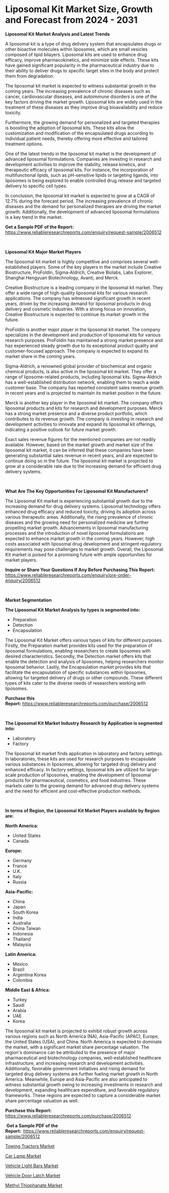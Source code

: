 <p><h1>Liposomal Kit Market Size, Growth and Forecast from 2024 - 2031</h1></p><p><strong>Liposomal Kit Market Analysis and Latest Trends</strong></p>
<p><p>A liposomal kit is a type of drug delivery system that encapsulates drugs or other bioactive molecules within liposomes, which are small vesicles composed of lipid bilayers. Liposomal kits are used to enhance drug efficacy, improve pharmacokinetics, and minimize side effects. These kits have gained significant popularity in the pharmaceutical industry due to their ability to deliver drugs to specific target sites in the body and protect them from degradation.</p><p>The liposomal kit market is expected to witness substantial growth in the coming years. The increasing prevalence of chronic diseases such as cancer, cardiovascular diseases, and autoimmune disorders is one of the key factors driving the market growth. Liposomal kits are widely used in the treatment of these diseases as they improve drug bioavailability and reduce toxicity.</p><p>Furthermore, the growing demand for personalized and targeted therapies is boosting the adoption of liposomal kits. These kits allow the customization and modification of the encapsulated drugs according to individual patient needs, thereby offering more effective and tailored treatment options.</p><p>One of the latest trends in the liposomal kit market is the development of advanced liposomal formulations. Companies are investing in research and development activities to improve the stability, release kinetics, and therapeutic efficacy of liposomal kits. For instance, the incorporation of multifunctional lipids, such as pH-sensitive lipids or targeting ligands, into liposomes is being explored to enable controlled drug release and targeted delivery to specific cell types.</p><p>In conclusion, the liposomal kit market is expected to grow at a CAGR of 12.7% during the forecast period. The increasing prevalence of chronic diseases and the demand for personalized therapies are driving the market growth. Additionally, the development of advanced liposomal formulations is a key trend in the market.</p></p>
<p><strong>Get a Sample PDF of the Report:&nbsp;</strong> <a href="https://www.reliableresearchreports.com/enquiry/request-sample/2006512">https://www.reliableresearchreports.com/enquiry/request-sample/2006512</a></p>
<p>&nbsp;</p>
<p><strong>Liposomal Kit Major Market Players</strong></p>
<p><p>The liposomal kit market is highly competitive and comprises several well-established players. Some of the key players in the market include Creative Biostructure, ProFoldin, Sigma-Aldrich, Creative Biolabs, Labs Explorer, Shanghai Hengyuan Biotechnology, Avanti, and Merck.</p><p>Creative Biostructure is a leading company in the liposomal kit market. They offer a wide range of high-quality liposomal kits for various research applications. The company has witnessed significant growth in recent years, driven by the increasing demand for liposomal products in drug delivery and cosmetic industries. With a strong focus on innovation, Creative Biostructure is expected to continue its market growth in the future.</p><p>ProFoldin is another major player in the liposomal kit market. The company specializes in the development and production of liposomal kits for various research purposes. ProFoldin has maintained a strong market presence and has experienced steady growth due to its exceptional product quality and customer-focused approach. The company is expected to expand its market share in the coming years.</p><p>Sigma-Aldrich, a renowned global provider of biochemical and organic chemical products, is also active in the liposomal kit market. They offer a range of liposome-related products, including liposomal kits. Sigma-Aldrich has a well-established distribution network, enabling them to reach a wide customer base. The company has reported consistent sales revenue growth in recent years and is projected to maintain its market position in the future.</p><p>Merck is another key player in the liposomal kit market. The company offers liposomal products and kits for research and development purposes. Merck has a strong market presence and a diverse product portfolio, which contributes to its revenue growth. The company is investing in research and development activities to innovate and expand its liposomal kit offerings, indicating a positive outlook for future market growth.</p><p>Exact sales revenue figures for the mentioned companies are not readily available. However, based on the market growth and market size of the liposomal kit market, it can be inferred that these companies have been generating substantial sales revenue in recent years, and are expected to continue doing so in the future. The liposomal kit market is projected to grow at a considerable rate due to the increasing demand for efficient drug delivery systems.</p></p>
<p>&nbsp;</p>
<p><strong>What Are The Key Opportunities For Liposomal Kit Manufacturers?</strong></p>
<p><p>The Liposomal Kit market is experiencing substantial growth due to the increasing demand for drug delivery systems. Liposomal technology offers enhanced drug efficacy and reduced toxicity, driving its adoption across various therapeutic areas. Additionally, the rising prevalence of chronic diseases and the growing need for personalized medicine are further propelling market growth. Advancements in liposomal manufacturing processes and the introduction of novel liposomal formulations are expected to enhance market growth in the coming years. However, high costs associated with liposomal drug development and stringent regulatory requirements may pose challenges to market growth. Overall, the Liposomal Kit market is poised for a promising future with ample opportunities for market players.</p></p>
<p><strong>Inquire or Share Your Questions If Any Before Purchasing This Report:</strong> <a href="https://www.reliableresearchreports.com/enquiry/pre-order-enquiry/2006512">https://www.reliableresearchreports.com/enquiry/pre-order-enquiry/2006512</a></p>
<p>&nbsp;</p>
<p><strong>Market Segmentation</strong></p>
<p><strong>The Liposomal Kit Market Analysis by types is segmented into:</strong></p>
<p><ul><li>Preparation</li><li>Detection</li><li>Encapsulation</li></ul></p>
<p><p>The Liposomal Kit Market offers various types of kits for different purposes. Firstly, the Preparation market provides kits used for the preparation of liposomal formulations, enabling researchers to create liposomes with desired characteristics. Secondly, the Detection market offers kits that enable the detection and analysis of liposomes, helping researchers monitor liposomal behavior. Lastly, the Encapsulation market provides kits that facilitate the encapsulation of specific substances within liposomes, allowing for targeted delivery of drugs or other compounds. These different types of kits cater to the diverse needs of researchers working with liposomes.</p></p>
<p><strong>Purchase this Report:&nbsp;</strong><a href="https://www.reliableresearchreports.com/purchase/2006512">https://www.reliableresearchreports.com/purchase/2006512</a></p>
<p>&nbsp;</p>
<p><strong>The Liposomal Kit Market Industry Research by Application is segmented into:</strong></p>
<p><ul><li>Laboratory</li><li>Factory</li></ul></p>
<p><p>The liposomal kit market finds application in laboratory and factory settings. In laboratories, these kits are used for research purposes to encapsulate various substances in liposomes, allowing for targeted drug delivery and enhanced efficacy. In factory settings, liposomal kits are utilized for large-scale production of liposomes, enabling the development of liposomal products for pharmaceutical, cosmetics, and food industries. These markets cater to the growing demand for advanced drug delivery systems and the need for efficient and cost-effective production methods.</p></p>
<p>&nbsp;</p>
<p><strong>In terms of Region, the Liposomal Kit Market Players available by Region are:</strong></p>
<p>
    <p> <strong> North America: </strong>
        <ul>
            <li>United States</li>
            <li>Canada</li>
        </ul>
        </p> 
    <p> <strong> Europe: </strong>
        <ul>
            <li>Germany</li>
            <li>France</li>
            <li>U.K.</li>
            <li>Italy</li>
            <li>Russia</li>
        </ul>
        </p> 
    <p> <strong> Asia-Pacific: </strong>
        <ul>
            <li>China</li>
            <li>Japan</li>
            <li>South Korea</li>
            <li>India</li>
            <li>Australia</li>
            <li>China Taiwan</li>
            <li>Indonesia</li>
            <li>Thailand</li>
            <li>Malaysia</li>
        </ul>
        </p> 
    <p> <strong> Latin America: </strong>
        <ul>
            <li>Mexico</li>
            <li>Brazil</li>
            <li>Argentina Korea</li>
            <li>Colombia</li>
        </ul>
        </p> 
    <p> <strong> Middle East & Africa: </strong>
        <ul>
            <li>Turkey</li>
            <li>Saudi</li>
            <li>Arabia</li>
            <li>UAE</li>
            <li>Korea</li>
        </ul>
    </p>
    </p>
<p><p>The liposomal kit market is projected to exhibit robust growth across various regions such as North America (NA), Asia-Pacific (APAC), Europe, the United States (USA), and China. North America is expected to dominate the market, with a significant market share percentage valuation. The region's dominance can be attributed to the presence of major pharmaceutical and biotechnology companies, well-established healthcare infrastructure, and increasing research and development activities. Additionally, favorable government initiatives and rising demand for targeted drug delivery systems are further fueling market growth in North America. Meanwhile, Europe and Asia-Pacific are also anticipated to witness substantial growth owing to increasing investments in research and development, expanding healthcare expenditure, and favorable regulatory frameworks. These regions are expected to capture a considerable market share percentage valuation as well.</p></p>
<p><strong>Purchase this Report: </strong><a href="https://www.reliableresearchreports.com/purchase/2006512">https://www.reliableresearchreports.com/purchase/2006512</a></p>
<p>&nbsp;<strong>Get a Sample PDF of the Report:&nbsp;&nbsp;</strong><a href="https://www.reliableresearchreports.com/enquiry/request-sample/2006512">https://www.reliableresearchreports.com/enquiry/request-sample/2006512</a></p>
<p><strong></strong></p>
<p><p><a href="https://medium.com/p/77d7b3bb6036/edit">Towing Tractors Market</a></p><p><a href="https://medium.com/p/e02967dfd8ca/edit">Car Lamp Market</a></p><p><a href="https://medium.com/p/8045325d2927/edit">Vehicle Light Bars Market</a></p><p><a href="https://medium.com/p/7bd27dc12bef/edit">Vehicle Door Latch Market</a></p><p><a href="https://medium.com/@waltercruz6g/methyl-thiophanate-market-insight-market-trends-growth-forecasted-from-2024-to-2031-52affec51dc0">Methyl Thiophanate Market</a></p></p>